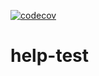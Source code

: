 [![codecov](https://codecov.io/gh/a252937166/help-test/branch/master/graph/badge.svg)](https://codecov.io/gh/a252937166/help-test)


# help-test
